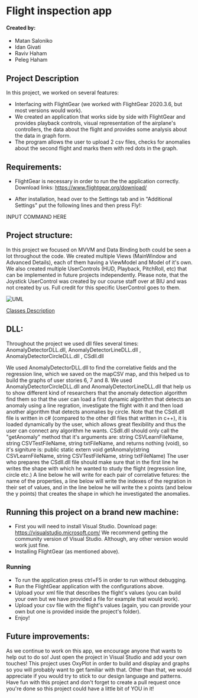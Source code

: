 # Flight inspection app
#### Created by:
- Matan Saloniko
- Idan Givati
- Raviv Haham
- Peleg Haham


Project Description
- 
In this project, we worked on several features:
- Interfacing with FlightGear (we worked with FlightGear 2020.3.6, but most versions would work).
- We created an application that works side by side with FlightGear and provides playback controls, visual representation of the airplane's controllers, the data about the flight and provides some analysis about the data in graph form.
- The program allows the user to upload 2 csv files, checks for anomalies about the second flight and marks them with red dots in the graph.

## Requirements:

- FlightGear is necessary in order to run the the application correctly.
Download links:
https://www.flightgear.org/download/

- After installation, head over to the Settings tab and in "Additional Settings" put the following lines and then press Fly!:

INPUT COMMAND HERE

## Project structure:

In this project we focused on MVVM and Data Binding both could be seen a lot throughout the code.
We created multiple Views (MainWindow and Advanced Details), each of them having a ViewModel and Model of it's own.
We also created multiple UserControls (HUD, Playback, PitchRoll, etc) that can be implemented in future projects independently.
Please note, that the Joystick UserControl was created by our course staff over at BIU and was not created by us. Full credit for this specific UserControl goes to them.

![UML](https://i.imgur.com/FNQjCmi.png)

[Classes Description](FlightInspectionApp/ClassDetails.md)


## DLL:
Throughout the project we used dll files several times:
AnomalyDetectorDLL.dll, AnomalyDetectorLineDLL.dll , AnomalyDetectorCircleDLL.dll , CSdll.dll

We used AnomalyDetectorDLL.dll to find the correlative fields and the regression line, which we saved on the mapCSV map, and this helped us to build the graphs of user stories 6, 7 and 8. We used AnomalyDetectorCircleDLL.dll and AnomalyDetectorLineDLL.dll that help us to show different kind of researchers that the anomaly detection algorithm find them so that the user can load a first dynamic algorithm that detects an anomaly using a line regration, investigate the flight with it and then load another algorithm that detects anomalies by circle.
Note that the CSdll.dll file is written in c# (compared to the other dll files that written in c++), it is loaded dynamically by the user, which allows great flexibility and thus the user can connect any algorithm he wants.
CSdll.dll should only call the "getAnomaly" method that it's arguments are:
string CSVLearnFileName, string CSVTestFileName, string txtFileName, and returns nothing (void), so it's signiture is: 
public static extern void getAnomaly(string CSVLearnFileName, string CSVTestFileName, string txtFileName)
The user who prepares the CSdll.dll file should make sure that in the first line he writes the shape with which he wanted to study the flight (regression line, circle etc.) A line below he will write for each pair of correlative fetures: the name of the properties, a line below will write the indexes of the regration in their set of values, and in the line below he will write the x points (and below the y points) that creates the shape in which he investigated the anomalies.

## Running this project on a brand new machine:

- First you will need to install Visual Studio.
	Download page:
	https://visualstudio.microsoft.com/
	We recommend getting the community version of Visual Studio. Although, any other version would work just fine.
- Installing FlightGear (as mentioned above).

### Running

- To run the application press ctrl+F5 in order to run without debugging.
- Run the FlightGear application with the configurations above.
- Upload your xml file that describes the flight's values (you can build your own but we have provided a file for example that would work).
- Upload your csv file with the flight's values (again, you can provide your own but one is provided inside the project's folder).
- Enjoy!

## Future improvements:

As we continue to work on this app, we encourage anyone that wants to help out to do so!
Just open the project in Visual Studio and add your own touches!
This project uses OxyPlot in order to build and display and graphs so you will probably want to get familiar with that.
Other than that, we would appreciate if you would try to stick to our design language and patterns.
Have fun with this project and don't forget to create a pull request once you're done so this project could have a little bit of YOU in it!
